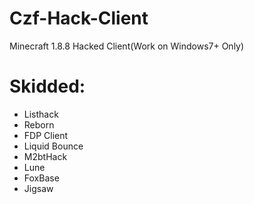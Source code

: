 # Czf-Hack-Client
Minecraft 1.8.8 Hacked Client(Work on Windows7+ Only)
# Skidded:
- Listhack
- Reborn
- FDP Client
- Liquid Bounce
- M2btHack
- Lune
- FoxBase
- Jigsaw
